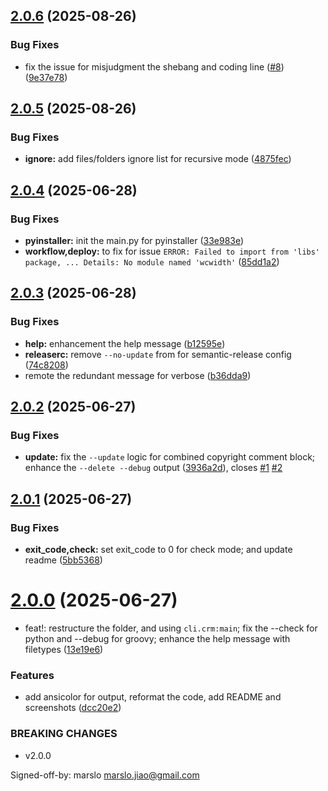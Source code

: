 ## [2.0.6](https://github.com/marslo/cr-manager/compare/v2.0.5...v2.0.6) (2025-08-26)


### Bug Fixes

* fix the issue for misjudgment the shebang and coding line ([#8](https://github.com/marslo/cr-manager/issues/8)) ([9e37e78](https://github.com/marslo/cr-manager/commit/9e37e78150cee1e6798fbd2a71d56615b88b3f20))

## [2.0.5](https://github.com/marslo/cr-manager/compare/v2.0.4...v2.0.5) (2025-08-26)


### Bug Fixes

* **ignore:** add files/folders ignore list for recursive mode ([4875fec](https://github.com/marslo/cr-manager/commit/4875fece185cd7dccf59e5477be46a08bd33322b))

## [2.0.4](https://github.com/marslo/cr-manager/compare/v2.0.3...v2.0.4) (2025-06-28)


### Bug Fixes

* **pyinstaller:** init the main.py for pyinstaller ([33e983e](https://github.com/marslo/cr-manager/commit/33e983e48b8239aff55f65f718303730655c7cc0))
* **workflow,deploy:** to fix for issue `ERROR: Failed to import from 'libs' package, ... Details: No module named 'wcwidth'` ([85dd1a2](https://github.com/marslo/cr-manager/commit/85dd1a2ca12bde6d8fdc7dc4a6e7634cda5de6a2))

## [2.0.3](https://github.com/marslo/cr-manager/compare/v2.0.2...v2.0.3) (2025-06-28)


### Bug Fixes

* **help:** enhancement the help message ([b12595e](https://github.com/marslo/cr-manager/commit/b12595eb8288d673abfea76418c04b0b99a4b7d1))
* **releaserc:** remove `--no-update` from for semantic-release config ([74c8208](https://github.com/marslo/cr-manager/commit/74c8208cb4e7908c3a5b30731dc1b40141265d6b))
* remote the redundant message for verbose ([b36dda9](https://github.com/marslo/cr-manager/commit/b36dda9ecf40f8441c82ac26efa5724d3c494015))

## [2.0.2](https://github.com/marslo/cr-manager/compare/v2.0.1...v2.0.2) (2025-06-27)


### Bug Fixes

* **update:** fix the `--update` logic for combined copyright comment block; enhance the `--delete --debug` output ([3936a2d](https://github.com/marslo/cr-manager/commit/3936a2db66f163759ba5daf82d93632e0873cee8)), closes [#1](https://github.com/marslo/cr-manager/issues/1) [#2](https://github.com/marslo/cr-manager/issues/2)

## [2.0.1](https://github.com/marslo/cr-manager/compare/v2.0.0...v2.0.1) (2025-06-27)


### Bug Fixes

* **exit_code,check:** set exit_code to 0 for check mode; and update readme ([5bb5368](https://github.com/marslo/cr-manager/commit/5bb5368d90a48d1fbf6bd7170819c67585e37d10))

# [2.0.0](https://github.com/marslo/cr-manager/compare/v1.1.0...v2.0.0) (2025-06-27)


* feat!: restructure the folder, and using `cli.crm:main`; fix the --check for python and --debug for groovy; enhance the help message with filetypes ([13e19e6](https://github.com/marslo/cr-manager/commit/13e19e6a34c01e9e2a64b556944f614bd8bd96df))


### Features

* add ansicolor for output, reformat the code, add README and screenshots ([dcc20e2](https://github.com/marslo/cr-manager/commit/dcc20e21ab4686ccd6c1bd629ae32432c76e7341))


### BREAKING CHANGES

* v2.0.0

Signed-off-by: marslo <marslo.jiao@gmail.com>

